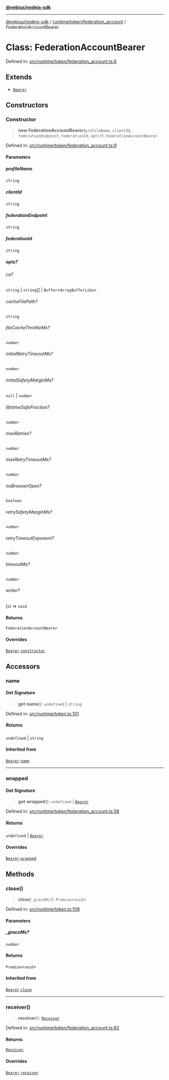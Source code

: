 [**@nebius/nodejs-sdk**](../../../../README.md)

***

[@nebius/nodejs-sdk](../../../../README.md) / [runtime/token/federation\_account](../README.md) / FederationAccountBearer

# Class: FederationAccountBearer

Defined in: [src/runtime/token/federation\_account.ts:6](https://github.com/nebius/nodejs-sdk/blob/2ec552fb564ad8fdbf78c4eb6e73ce9101501e8a/src/runtime/token/federation_account.ts#L6)

## Extends

- [`Bearer`](../../classes/Bearer.md)

## Constructors

### Constructor

> **new FederationAccountBearer**(`profileName`, `clientId`, `federationEndpoint`, `federationId`, `opts?`): `FederationAccountBearer`

Defined in: [src/runtime/token/federation\_account.ts:9](https://github.com/nebius/nodejs-sdk/blob/2ec552fb564ad8fdbf78c4eb6e73ce9101501e8a/src/runtime/token/federation_account.ts#L9)

#### Parameters

##### profileName

`string`

##### clientId

`string`

##### federationEndpoint

`string`

##### federationId

`string`

##### opts?

###### ca?

`string` \| `string`[] \| `Buffer`\<`ArrayBufferLike`\>

###### cacheFilePath?

`string`

###### fileCacheThrottleMs?

`number`

###### initialRetryTimeoutMs?

`number`

###### initialSafetyMarginMs?

`null` \| `number`

###### lifetimeSafeFraction?

`number`

###### maxRetries?

`number`

###### maxRetryTimeoutMs?

`number`

###### noBrowserOpen?

`boolean`

###### retrySafetyMarginMs?

`number`

###### retryTimeoutExponent?

`number`

###### timeoutMs?

`number`

###### writer?

(`s`) => `void`

#### Returns

`FederationAccountBearer`

#### Overrides

[`Bearer`](../../classes/Bearer.md).[`constructor`](../../classes/Bearer.md#constructor)

## Accessors

### name

#### Get Signature

> **get** **name**(): `undefined` \| `string`

Defined in: [src/runtime/token.ts:101](https://github.com/nebius/nodejs-sdk/blob/2ec552fb564ad8fdbf78c4eb6e73ce9101501e8a/src/runtime/token.ts#L101)

##### Returns

`undefined` \| `string`

#### Inherited from

[`Bearer`](../../classes/Bearer.md).[`name`](../../classes/Bearer.md#name)

***

### wrapped

#### Get Signature

> **get** **wrapped**(): `undefined` \| [`Bearer`](../../classes/Bearer.md)

Defined in: [src/runtime/token/federation\_account.ts:58](https://github.com/nebius/nodejs-sdk/blob/2ec552fb564ad8fdbf78c4eb6e73ce9101501e8a/src/runtime/token/federation_account.ts#L58)

##### Returns

`undefined` \| [`Bearer`](../../classes/Bearer.md)

#### Overrides

[`Bearer`](../../classes/Bearer.md).[`wrapped`](../../classes/Bearer.md#wrapped)

## Methods

### close()

> **close**(`_graceMs?`): `Promise`\<`void`\>

Defined in: [src/runtime/token.ts:109](https://github.com/nebius/nodejs-sdk/blob/2ec552fb564ad8fdbf78c4eb6e73ce9101501e8a/src/runtime/token.ts#L109)

#### Parameters

##### \_graceMs?

`number`

#### Returns

`Promise`\<`void`\>

#### Inherited from

[`Bearer`](../../classes/Bearer.md).[`close`](../../classes/Bearer.md#close)

***

### receiver()

> **receiver**(): [`Receiver`](../../classes/Receiver.md)

Defined in: [src/runtime/token/federation\_account.ts:62](https://github.com/nebius/nodejs-sdk/blob/2ec552fb564ad8fdbf78c4eb6e73ce9101501e8a/src/runtime/token/federation_account.ts#L62)

#### Returns

[`Receiver`](../../classes/Receiver.md)

#### Overrides

[`Bearer`](../../classes/Bearer.md).[`receiver`](../../classes/Bearer.md#receiver)
